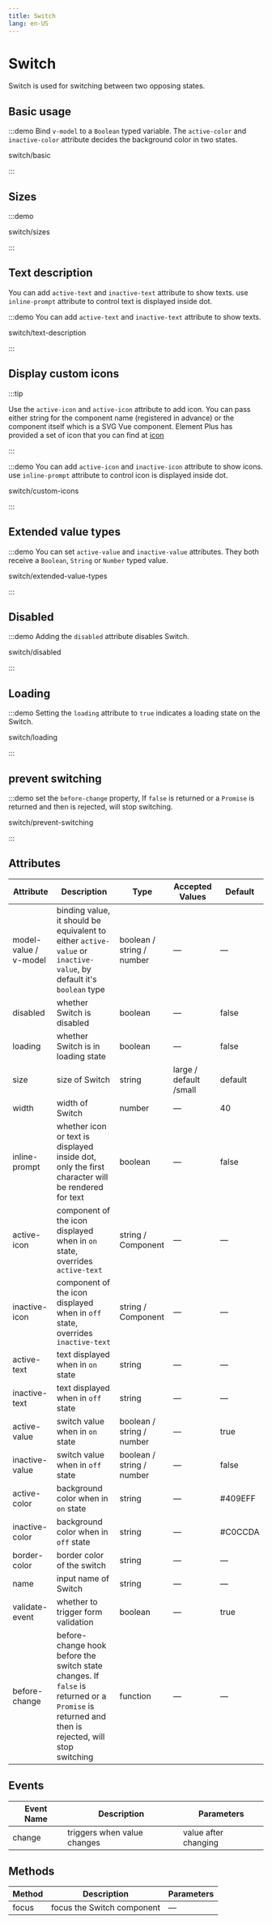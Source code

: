 ```yaml
---
title: Switch
lang: en-US
---
```


# Switch

Switch is used for switching between two opposing states.

## Basic usage

:::demo Bind `v-model` to a `Boolean` typed variable. The `active-color` and `inactive-color` attribute decides the background color in two states.

switch/basic

:::

## Sizes

:::demo

switch/sizes

:::

## Text description

You can add `active-text` and `inactive-text` attribute to show texts. use `inline-prompt` attribute to control text is displayed inside dot.

:::demo You can add `active-text` and `inactive-text` attribute to show texts.

switch/text-description

:::

## Display custom icons

:::tip

Use the `active-icon` and `active-icon` attribute to add icon. You can pass either string for the component name (registered in advance) or the component itself which is a SVG Vue component. Element Plus has provided a set of icon that you can find at [icon](/en-US/component/icon)

:::

:::demo You can add `active-icon` and `inactive-icon` attribute to show icons. use `inline-prompt` attribute to control icon is displayed inside dot.

switch/custom-icons

:::

## Extended value types

:::demo You can set `active-value` and `inactive-value` attributes. They both receive a `Boolean`, `String` or `Number` typed value.

switch/extended-value-types

:::

## Disabled

:::demo Adding the `disabled` attribute disables Switch.

switch/disabled

:::

## Loading

:::demo Setting the `loading` attribute to `true` indicates a loading state on the Switch.

switch/loading

:::

## prevent switching

:::demo set the `before-change` property, If `false` is returned or a `Promise` is returned and then is rejected, will stop switching.

switch/prevent-switching

:::

## Attributes

| Attribute             | Description                                                                                                                                     | Type                      | Accepted Values        | Default |
| --------------------- | ----------------------------------------------------------------------------------------------------------------------------------------------- | ------------------------- | ---------------------- | ------- |
| model-value / v-model | binding value, it should be equivalent to either `active-value` or `inactive-value`, by default it's `boolean` type                             | boolean / string / number | —                      | —       |
| disabled              | whether Switch is disabled                                                                                                                      | boolean                   | —                      | false   |
| loading               | whether Switch is in loading state                                                                                                              | boolean                   | —                      | false   |
| size                  | size of Switch                                                                                                                                  | string                    | large / default /small | default |
| width                 | width of Switch                                                                                                                                 | number                    | —                      | 40      |
| inline-prompt         | whether icon or text is displayed inside dot, only the first character will be rendered for text                                                | boolean                   | —                      | false   |
| active-icon           | component of the icon displayed when in `on` state, overrides `active-text`                                                                     | string / Component        | —                      | —       |
| inactive-icon         | component of the icon displayed when in `off` state, overrides `inactive-text`                                                                  | string / Component        | —                      | —       |
| active-text           | text displayed when in `on` state                                                                                                               | string                    | —                      | —       |
| inactive-text         | text displayed when in `off` state                                                                                                              | string                    | —                      | —       |
| active-value          | switch value when in `on` state                                                                                                                 | boolean / string / number | —                      | true    |
| inactive-value        | switch value when in `off` state                                                                                                                | boolean / string / number | —                      | false   |
| active-color          | background color when in `on` state                                                                                                             | string                    | —                      | #409EFF |
| inactive-color        | background color when in `off` state                                                                                                            | string                    | —                      | #C0CCDA |
| border-color          | border color of the switch                                                                                                                      | string                    | —                      | —       |
| name                  | input name of Switch                                                                                                                            | string                    | —                      | —       |
| validate-event        | whether to trigger form validation                                                                                                              | boolean                   | —                      | true    |
| before-change         | before-change hook before the switch state changes. If `false` is returned or a `Promise` is returned and then is rejected, will stop switching | function                  | —                      | —       |

## Events

| Event Name | Description                 | Parameters           |
| ---------- | --------------------------- | -------------------- |
| change     | triggers when value changes | value after changing |

## Methods

| Method | Description                | Parameters |
| ------ | -------------------------- | ---------- |
| focus  | focus the Switch component | —          |
